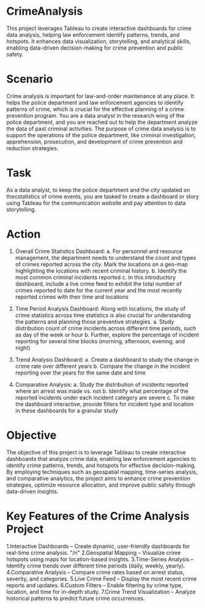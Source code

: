 # CrimeAnalysis
This project leverages Tableau to create interactive dashboards for crime data analysis, helping law enforcement identify patterns, trends, and hotspots. It enhances data visualization, storytelling, and analytical skills, enabling data-driven decision-making for crime prevention and public safety.

# Scenario
Crime analysis is important for law-and-order maintenance at any place. It helps the police department and law enforcement agencies to identify patterns of crime, which is crucial for the effective planning of a crime prevention program. You are a data analyst in the research wing of the police department, and you are reached out to help the department analyze the data of past criminal activities. The purpose of crime
data analysis is to support the operations of the police department, like criminal investigation, apprehension, prosecution, and development of crime prevention and reduction strategies.

# Task
As a data analyst, to keep the police department and the city updated on thecstatistics of crime events, you are tasked to create a dashboard or story using Tableau for the communication website and pay attention to data storytelling.

# Action
1. Overall Crime Statistics Dashboard:
a. For personnel and resource management, the department needs to understand the count and types of crimes reported across the city. Mark the locations on a geo-map highlighting the locations with recent
criminal history.
b. Identify the most common criminal incidents reported
c. In this introductory dashboard, include a live crime feed to exhibit the total number of crimes reported to date for the current year and the most recently reported crimes with their time and locations

2. Time Period Analysis Dashboard:
Along with locations, the study of crime statistics across time statistics is also crucial for understanding the patterns and planning those preventive strategies.
a. Study distribution count of crime incidents across different time periods, such as day of the week or hour
b. Further, explore the percentage of incident reporting for several time blocks (morning, afternoon, evening, and night)

3. Trend Analysis Dashboard:
a. Create a dashboard to study the change in crime rate over different years
b. Compare the change in the incident reporting over the years for the same date and time

4. Comparative Analysis:
a. Study the distribution of incidents reported where an arrest was made vs. not
b. Identify what percentage of the reported incidents under each incident category are severe
c. To make the dashboard interactive, provide filters for incident type and location in these dashboards for a granular study

# Objective
The objective of this project is to leverage Tableau to create interactive dashboards that analyze crime data, enabling law enforcement agencies to identify crime patterns, trends, and hotspots for effective decision-making. By employing techniques such as geospatial mapping, time-series analysis, and comparative analytics, the project aims to enhance crime prevention strategies, optimize resource allocation, and improve public safety through data-driven insights.

# Key Features of the Crime Analysis Project
1.Interactive Dashboards – Create dynamic, user-friendly dashboards for real-time crime analysis.  "/n"
2.Geospatial Mapping – Visualize crime hotspots using maps for location-based insights.
3.Time-Series Analysis – Identify crime trends over different time periods (daily, weekly, yearly).
4.Comparative Analysis – Compare crime rates based on arrest status, severity, and categories.
5.Live Crime Feed – Display the most recent crime reports and updates.
6.Custom Filters – Enable filtering by crime type, location, and time for in-depth study.
7.Crime Trend Visualization – Analyze historical patterns to predict future crime occurrences.
